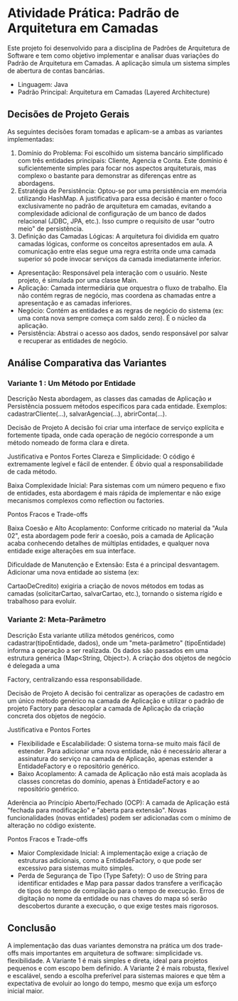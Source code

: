# Atividade Prática: Padrão de Arquitetura em Camadas

Este projeto foi desenvolvido para a disciplina de Padrões de Arquitetura de Software e tem como objetivo implementar e analisar duas variações do Padrão de Arquitetura em Camadas. A aplicação simula um sistema simples de abertura de contas bancárias.

* Linguagem: Java
* Padrão Principal: Arquitetura em Camadas (Layered Architecture)


## Decisões de Projeto Gerais

As seguintes decisões foram tomadas e aplicam-se a ambas as variantes implementadas:

1. Domínio do Problema: Foi escolhido um sistema bancário simplificado com três entidades principais: Cliente, Agencia e Conta. Este domínio é suficientemente simples para focar nos aspectos arquiteturais, mas complexo o bastante para demonstrar as diferenças entre as abordagens.
2. Estratégia de Persistência: Optou-se por uma persistência em memória utilizando HashMap. A justificativa para essa decisão é manter o foco exclusivamente no padrão de arquitetura em camadas, evitando a complexidade adicional de configuração de um banco de dados relacional (JDBC, JPA, etc.). Isso cumpre o requisito de usar "outro meio" de persistência.
3. Definição das Camadas Lógicas: A arquitetura foi dividida em quatro camadas lógicas, conforme os conceitos apresentados em aula. A comunicação entre elas segue uma regra estrita onde uma camada superior só pode invocar serviços da camada imediatamente inferior.

* Apresentação: Responsável pela interação com o usuário. Neste projeto, é simulada por uma classe Main.
* Aplicação: Camada intermediária que orquestra o fluxo de trabalho. Ela não contém regras de negócio, mas coordena as chamadas entre a apresentação e as camadas inferiores.
* Negócio: Contém as entidades e as regras de negócio do sistema (ex: uma conta nova sempre começa com saldo zero). É o núcleo da aplicação.
* Persistência: Abstrai o acesso aos dados, sendo responsável por salvar e recuperar as entidades de negócio.

## Análise Comparativa das Variantes

 ### Variante 1 : Um Método por Entidade
Descrição
Nesta abordagem, as classes das camadas de Aplicação и Persistência possuem métodos específicos para cada entidade. Exemplos: cadastrarCliente(...), salvarAgencia(...), abrirConta(...).

Decisão de Projeto
A decisão foi criar uma interface de serviço explícita e fortemente tipada, onde cada operação de negócio corresponde a um método nomeado de forma clara e direta.

Justificativa e Pontos Fortes
Clareza e Simplicidade: O código é extremamente legível e fácil de entender. É óbvio qual a responsabilidade de cada método.

Baixa Complexidade Inicial: Para sistemas com um número pequeno e fixo de entidades, esta abordagem é mais rápida de implementar e não exige mecanismos complexos como reflection ou factories.

Pontos Fracos e Trade-offs

Baixa Coesão e Alto Acoplamento: Conforme criticado no material da "Aula 02", esta abordagem pode ferir a coesão, pois a camada de Aplicação acaba conhecendo detalhes de múltiplas entidades, e qualquer nova entidade exige alterações em sua interface.

Dificuldade de Manutenção e Extensão: Esta é a principal desvantagem. Adicionar uma nova entidade ao sistema (ex: 

CartaoDeCredito) exigiria a criação de novos métodos em todas as camadas (solicitarCartao, salvarCartao, etc.), tornando o sistema rígido e trabalhoso para evoluir.

### Variante 2: Meta-Parâmetro
Descrição
Esta variante utiliza métodos genéricos, como cadastrar(tipoEntidade, dados), onde um "meta-parâmetro" (tipoEntidade) informa a operação a ser realizada. Os dados são passados em uma estrutura genérica (Map<String, Object>). A criação dos objetos de negócio é delegada a uma 

Factory, centralizando essa responsabilidade.

Decisão de Projeto
A decisão foi centralizar as operações de cadastro em um único método genérico na camada de Aplicação e utilizar o padrão de projeto Factory para desacoplar a camada de Aplicação da criação concreta dos objetos de negócio.

Justificativa e Pontos Fortes
* Flexibilidade e Escalabilidade: O sistema torna-se muito mais fácil de estender. Para adicionar uma nova entidade, não é necessário alterar a assinatura do serviço na camada de Aplicação, apenas estender a EntidadeFactory e o repositório genérico.
* Baixo Acoplamento: A camada de Aplicação não está mais acoplada às classes concretas do domínio, apenas à EntidadeFactory e ao repositório genérico.

Aderência ao Princípio Aberto/Fechado (OCP): A camada de Aplicação está "fechada para modificação" e "aberta para extensão". Novas funcionalidades (novas entidades) podem ser adicionadas com o mínimo de alteração no código existente.

Pontos Fracos e Trade-offs

* Maior Complexidade Inicial: A implementação exige a criação de estruturas adicionais, como a EntidadeFactory, o que pode ser excessivo para sistemas muito simples.
* Perda de Segurança de Tipo (Type Safety): O uso de String para identificar entidades e Map para passar dados transfere a verificação de tipos do tempo de compilação para o tempo de execução. Erros de digitação no nome da entidade ou nas chaves do mapa só serão descobertos durante a execução, o que exige testes mais rigorosos.

## Conclusão
A implementação das duas variantes demonstra na prática um dos trade-offs mais importantes em arquitetura de software: simplicidade vs. flexibilidade.
A Variante 1 é mais simples e direta, ideal para projetos pequenos e com escopo bem definido. A Variante 2 é mais robusta, flexível e escalável, sendo a escolha preferível para sistemas maiores e que têm a expectativa de evoluir ao longo do tempo, mesmo que exija um esforço inicial maior.
